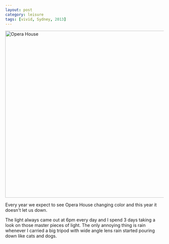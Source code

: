 ```yaml
---
layout: post
category: leisure
tags: [vivid, Sydney, 2013]
---
```


<a href="http://www.flickr.com/photos/95983098@N07/8935833544/" title="Opera House by anonymint, on Flickr"><img src="http://farm9.staticflickr.com/8121/8935833544_766556ef1f_c.jpg" width="800" height="531" alt="Opera House"></a>

<p>Every year we expect to see Opera House changing color and this year it doesn't let us down.</p>

<p>
	The light always came out at 6pm every day and I spend 3 days taking a look on those master pieces of light. The only annoying thing is rain whenever I carried a big tripod with wide angle lens rain started pouring down like cats and dogs. 
</p>

<!-- read more -->